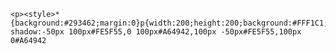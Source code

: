     <p><style>*{background:#293462;margin:0}p{width:200;height:200;background:#FFF1C1;box-shadow:-50px 100px#FE5F55,0 100px#A64942,100px -50px#FE5F55,100px 0#A64942
